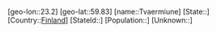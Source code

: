 ﻿---
location: [59.83,23.2]
type: City
tags:
- geo/City


SpocWebEntityId: 35064
isDeleted: false
confidential: public

---
[geo-lon::23.2]
[geo-lat::59.83]
[name::Tvaermiune]
[State::]
[Country::[Finland](geo/Continent/Europe/Finland.md)]
[StateId::]
[Population::]
[Unknown::]

